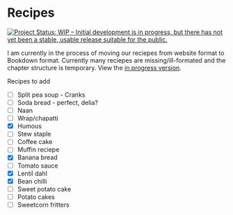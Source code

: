 # Recipes
[![Project Status: WIP – Initial development is in progress, but there has not yet been a stable, usable release suitable for the public.](https://www.repostatus.org/badges/latest/wip.svg)](https://www.repostatus.org/#wip)

I am currently in the process of moving our reciepes from website format to Bookdown format. Currently many reciepes are missing/ill-formated and the chapter structure is temporary. View the [in progress version](https://trianglegirl.github.io/recipes/).


Recipes to add 
- [ ] Split pea soup - Cranks
- [ ] Soda bread - perfect, delia?
- [ ] Naan
- [ ] Wrap/chapatti
- [x] Humous
- [ ] Stew staple
- [ ] Coffee cake
- [ ] Muffin reciepe
- [x] Banana bread
- [ ] Tomato sauce
- [x] Lentil dahl
- [x] Bean chilli
- [ ] Sweet potato cake
- [ ] Potato cakes
- [ ] Sweetcorn fritters
